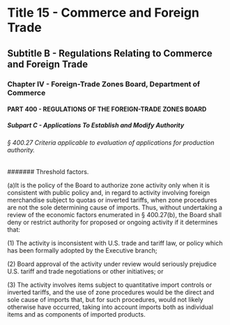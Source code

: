 
# Title 15 - Commerce and Foreign Trade
## Subtitle B - Regulations Relating to Commerce and Foreign Trade
### Chapter IV - Foreign-Trade Zones Board, Department of Commerce
#### PART 400 - REGULATIONS OF THE FOREIGN-TRADE ZONES BOARD
##### Subpart C - Applications To Establish and Modify Authority
###### § 400.27 Criteria applicable to evaluation of applications for production authority.
####### Threshold factors.

(a)It is the policy of the Board to authorize zone activity only when it is consistent with public policy and, in regard to activity involving foreign merchandise subject to quotas or inverted tariffs, when zone procedures are not the sole determining cause of imports. Thus, without undertaking a review of the economic factors enumerated in § 400.27(b), the Board shall deny or restrict authority for proposed or ongoing activity if it determines that:

(1) The activity is inconsistent with U.S. trade and tariff law, or policy which has been formally adopted by the Executive branch;

(2) Board approval of the activity under review would seriously prejudice U.S. tariff and trade negotiations or other initiatives; or

(3) The activity involves items subject to quantitative import controls or inverted tariffs, and the use of zone procedures would be the direct and sole cause of imports that, but for such procedures, would not likely otherwise have occurred, taking into account imports both as individual items and as components of imported products.
